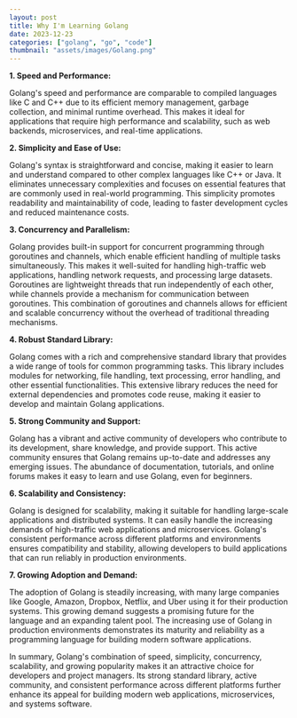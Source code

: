 ```yaml
---
layout: post
title: Why I'm Learning Golang
date: 2023-12-23
categories: ["golang", "go", "code"]
thumbnail: "assets/images/Golang.png"
---
```


**1. Speed and Performance:**

Golang's speed and performance are comparable to compiled languages like C and C++ due to its efficient memory management, garbage collection, and minimal runtime overhead. This makes it ideal for applications that require high performance and scalability, such as web backends, microservices, and real-time applications.

**2. Simplicity and Ease of Use:**

Golang's syntax is straightforward and concise, making it easier to learn and understand compared to other complex languages like C++ or Java. It eliminates unnecessary complexities and focuses on essential features that are commonly used in real-world programming. This simplicity promotes readability and maintainability of code, leading to faster development cycles and reduced maintenance costs.

**3. Concurrency and Parallelism:**

Golang provides built-in support for concurrent programming through goroutines and channels, which enable efficient handling of multiple tasks simultaneously. This makes it well-suited for handling high-traffic web applications, handling network requests, and processing large datasets. Goroutines are lightweight threads that run independently of each other, while channels provide a mechanism for communication between goroutines. This combination of goroutines and channels allows for efficient and scalable concurrency without the overhead of traditional threading mechanisms.

**4. Robust Standard Library:**

Golang comes with a rich and comprehensive standard library that provides a wide range of tools for common programming tasks. This library includes modules for networking, file handling, text processing, error handling, and other essential functionalities. This extensive library reduces the need for external dependencies and promotes code reuse, making it easier to develop and maintain Golang applications.

**5. Strong Community and Support:**

Golang has a vibrant and active community of developers who contribute to its development, share knowledge, and provide support. This active community ensures that Golang remains up-to-date and addresses any emerging issues. The abundance of documentation, tutorials, and online forums makes it easy to learn and use Golang, even for beginners.

**6. Scalability and Consistency:**

Golang is designed for scalability, making it suitable for handling large-scale applications and distributed systems. It can easily handle the increasing demands of high-traffic web applications and microservices. Golang's consistent performance across different platforms and environments ensures compatibility and stability, allowing developers to build applications that can run reliably in production environments.

**7. Growing Adoption and Demand:**

The adoption of Golang is steadily increasing, with many large companies like Google, Amazon, Dropbox, Netflix, and Uber using it for their production systems. This growing demand suggests a promising future for the language and an expanding talent pool. The increasing use of Golang in production environments demonstrates its maturity and reliability as a programming language for building modern software applications.

In summary, Golang's combination of speed, simplicity, concurrency, scalability, and growing popularity makes it an attractive choice for developers and project managers. Its strong standard library, active community, and consistent performance across different platforms further enhance its appeal for building modern web applications, microservices, and systems software.
